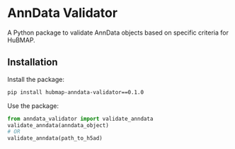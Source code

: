 # AnnData Validator

A Python package to validate AnnData objects based on specific criteria for HuBMAP.

## Installation

Install the package:
```bash
pip install hubmap-anndata-validator==0.1.0
```

Use the package:
```python
from anndata_validator import validate_anndata
validate_anndata(anndata_object)
# OR
validate_anndata(path_to_h5ad)
```
